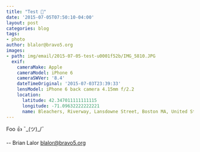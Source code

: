 ```yaml
---
title: "Test 🔫"
date: '2015-07-05T07:50:10-04:00'
layout: post
categories: blog
tags:
- photo
author: blalor@bravo5.org
images:
- path: img/email/2015-07-05-test-u0001f52b/IMG_5810.JPG
  exif:
    cameraMake: Apple
    cameraModel: iPhone 6
    cameraSWVer: '8.4'
    dateTimeOriginal: '2015-07-03T23:39:33'
    lensModel: iPhone 6 back camera 4.15mm f/2.2
    location:
      latitude: 42.347011111111115
      longitude: -71.09632222222221
      name: Bleachers, Riverway, Lansdowne Street, Boston MA, United States of America
---
```


Foo 👍 ¯\_(ツ)_/¯ 




--
Brian Lalor
blalor@bravo5.org